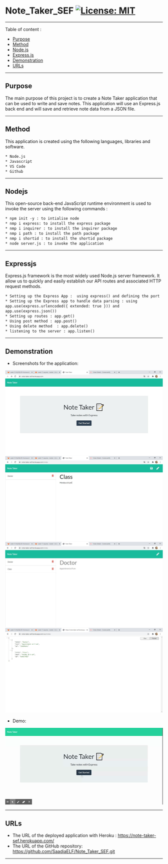 # Note_Taker_SEF [![License: MIT](https://img.shields.io/badge/License-MIT-yellow.svg)](https://opensource.org/licenses/MIT)

-----------------------------------------------------------------------------------------------------------------------
Table of content :

* [Purpose](#Purpose)
* [Method](#Method)
* [Node.js](#Nodejs)
* [Express.js](#Expressjs)
* [Demonstration](#Demonstration)
* [URLs](#URLs) 

-----------------------------------------------------------------------------------------------------------------------

## Purpose

The main purpose of this project is to  create a Note Taker application that can be used to write and save notes. This application will use an Express.js back end and will save and retrieve note data from a JSON file.  

-----------------------------------------------------------------------------------------------------------------------

## Method

This application is created using the following languages, libraries and software.

    * Node.js
    * Javascript 
    * VS Code
    * Github
   
-----------------------------------------------------------------------------------------------------------------------

## Nodejs
    
This open-source back-end JavaScript runtime environment is used to invoke the server using the following commands :

    * npm init -y : to intialise node
    * nmp i express: to install the express package
    * nmp i inquirer : to install the inquirer package
    * nmp i path : to install the path package
    * nmp i shortid : to install the shortid package
    * node server.js : to invoke the application 

-----------------------------------------------------------------------------------------------------------------------

## Expressjs
    
Express.js framework is the most widely used Node.js server framework. It allow us to quickly and easily establish our API routes and associated HTTP request methods.

    * Setting up the Express App :  using express() and defining the port
    * Setting up the Express app to handle data parsing : using app.use(express.urlencoded({ extended: true })) and app.use(express.json()) 
    * Setting up routes : app.get()
    * Using post method : app.post()
    * Using delete method  : app.delete()
    * listening to the server : app.listen()

-----------------------------------------------------------------------------------------------------------------------

## Demonstration

* Screenshots for the application:

![Screenshot01](./Assets/app1.JPG)
![Screenshot02](./Assets/app2.JPG)
![Screenshot03](./Assets/app3.JPG)
![Screenshot03](./Assets/app4.JPG)

* Demo: 

![Demo](./Assets/Demo.gif)

-----------------------------------------------------------------------------------------------------------------------

## URLs

* The URL of the deployed application with Heroku : https://note-taker-sef.herokuapp.com/
* The URL of the GitHub repository: https://github.com/SaadiaELF/Note_Taker_SEF.git

-----------------------------------------------------------------------------------------------------------------------
